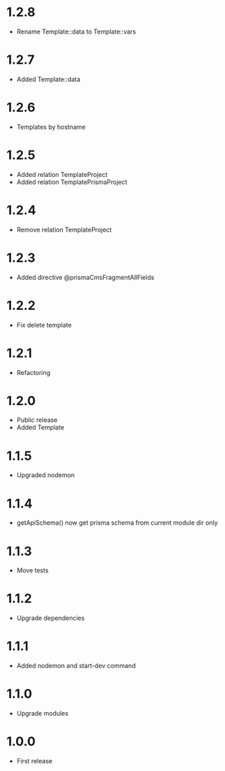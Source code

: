 1.2.8
===============================
- Rename Template::data to Template::vars

1.2.7
===============================
- Added Template::data

1.2.6
===============================
- Templates by hostname

1.2.5
===============================
- Added relation TemplateProject
- Added relation TemplatePrismaProject

1.2.4
===============================
- Remove relation TemplateProject

1.2.3
===============================
- Added directive @prismaCmsFragmentAllFields

1.2.2
===============================
- Fix delete template

1.2.1
===============================
- Refactoring

1.2.0
===============================
- Public release
- Added Template

1.1.5
===============================
- Upgraded nodemon

1.1.4
===============================
- getApiSchema() now get prisma schema from current module dir only

1.1.3
===============================
- Move tests

1.1.2
===============================
- Upgrade dependencies

1.1.1
===============================
- Added nodemon and start-dev command

1.1.0
===============================
- Upgrade modules

1.0.0
===============================
- First release
